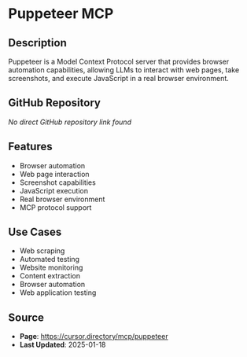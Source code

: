 # Puppeteer MCP

## Description
Puppeteer is a Model Context Protocol server that provides browser automation capabilities, allowing LLMs to interact with web pages, take screenshots, and execute JavaScript in a real browser environment.

## GitHub Repository
*No direct GitHub repository link found*

## Features
- Browser automation
- Web page interaction
- Screenshot capabilities
- JavaScript execution
- Real browser environment
- MCP protocol support

## Use Cases
- Web scraping
- Automated testing
- Website monitoring
- Content extraction
- Browser automation
- Web application testing

## Source
- **Page**: https://cursor.directory/mcp/puppeteer
- **Last Updated**: 2025-01-18
